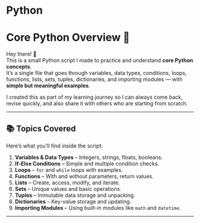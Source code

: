 # Python
# Core Python Overview 🚀

Hey there! 👋  
This is a small Python script I made to practice and understand **core Python concepts**.  
It’s a single file that goes through variables, data types, conditions, loops, functions, lists, sets, tuples, dictionaries, and importing modules — with **simple but meaningful examples**.  

I created this as part of my learning journey so I can always come back, revise quickly, and also share it with others who are starting from scratch.

---

## 📚 Topics Covered
Here’s what you’ll find inside the script:
1. **Variables & Data Types** – Integers, strings, floats, booleans.
2. **If-Else Conditions** – Simple and multiple condition checks.
3. **Loops** – `for` and `while` loops with examples.
4. **Functions** – With and without parameters, return values.
5. **Lists** – Create, access, modify, and iterate.
6. **Sets** – Unique values and basic operations.
7. **Tuples** – Immutable data storage and unpacking.
8. **Dictionaries** – Key-value storage and updating.
9. **Importing Modules** – Using built-in modules like `math` and `datetime`.

---
